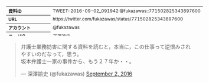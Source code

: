 <table style="font-size: 9pt; width: 610px; margin-bottom: 20px; height: 80px;">
<tbody>
    <tr>
        <th align=left>資料ID</th>
        <td align=left>TWEET::2016-09-02_091942:@fukazawas::771502825343897600</td>
    </tr>
    <tr>
        <th align=left>URL</th>
        <td align=left>https://twitter.com/fukazawas/status/771502825343897600</td>
    </tr>
    <tr>
        <th align=left>アカウント</th>
        <td align=left>@fukazawas</td>
    </tr>
    <tr>
        <th align=left>ユーザ名</th>
        <td align=left>深澤諭史</td>
    </tr>
    <tr>
        <th align=left>ツイートの記録日時</th>
        <td align=left>created_at 2022-08-24_1034</td>
    </tr>
</tbody>
</table>
<blockquote class="twitter-tweet" data-width="450"  data-lang="ja"><p lang="ja" dir="ltr">弁護士業務妨害に関する資料を読むと，本当に，この仕事って逆恨みされやすいのだなって，思う。<br>坂本弁護士一家の事件から、もう２７年か・・。</p>&mdash; 深澤諭史 (@fukazawas) <a href="https://twitter.com/fukazawas/status/771502825343897600?ref_src=twsrc%5Etfw">September 2, 2016</a></blockquote>
<script async src="https://platform.twitter.com/widgets.js" charset="utf-8"></script>


